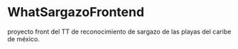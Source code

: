 # WhatSargazoFrontend
proyecto front del TT de reconocimiento de sargazo de las playas del caribe de méxico.
